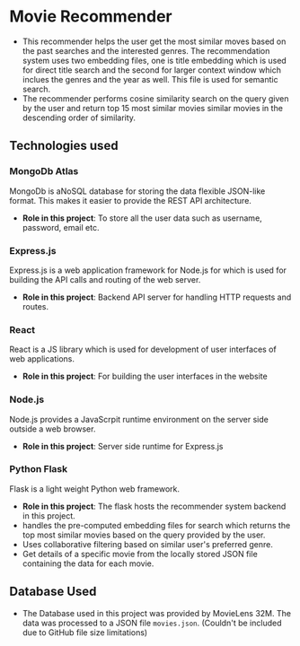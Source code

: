 # Movie Recommender 

- This recommender helps the user get the most similar moves based on the past searches and the interested genres.
The recommendation system uses two embedding files, one is title embedding which is used for direct title search and the second for larger context window which inclues the genres and the year as well. This file is used for semantic search.
- The recommender performs cosine similarity search on the query given by the user and return top 15 most similar movies similar movies in the descending order of similarity.

## Technologies used

### **MongoDb Atlas**
MongoDb is aNoSQL database for storing the data flexible JSON-like format. This makes it easier to provide the REST API architecture.
- **Role in this project**: To store all the user data such as username, password, email etc.

### **Express.js**
Express.js is a web application framework for Node.js for which is used for building the  API calls and routing of the web server.
- **Role in this project**: Backend API server for handling HTTP requests and routes.

### **React**
React is a JS library which is used for development of user interfaces of web applications.
- **Role in this project**: For building the user interfaces in the website

 ### **Node.js**
 Node.js provides a JavaScrpit runtime environment on the server side outside a web browser.
 - **Role in this project**: Server side runtime for Express.js

### **Python Flask**
Flask is a light weight Python web framework.
- **Role in this project**: The flask hosts the recommender system backend in this project.
- handles the pre-computed embedding files for search which returns the top most similar movies based on the query provided by the user.
- Uses collaborative filtering based on similar user's preferred genre.
- Get details of a specific movie from the locally stored JSON file containing the data for each movie.
## Database Used
- The Database used in this project was provided by MovieLens 32M. The data was processed to a JSON file `movies.json`. (Couldn't be included due to GitHub file size limitations)




